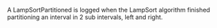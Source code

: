 A LampSortPartitioned is logged when the LampSort algorithm finished partitioning an interval in 2 sub intervals, left and right.